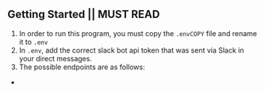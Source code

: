 ## Getting Started || MUST READ
1. In order to run this program, you must copy the ```.envCOPY``` file and rename it to ```.env```
2. In ```.env```, add the correct slack bot api token that was sent via Slack in your direct messages. 
3. The possible endpoints are as follows: 
-
